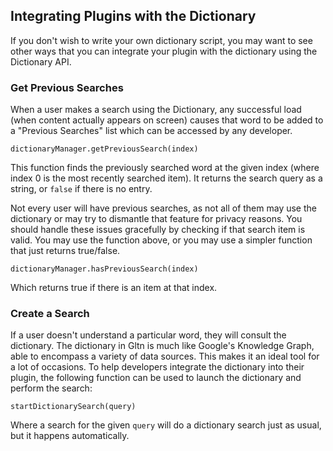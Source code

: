 ## Integrating Plugins with the Dictionary
If you don't wish to write your own dictionary script, you may want to see other ways that you can integrate your plugin with the dictionary using the Dictionary API.

### Get Previous Searches
When a user makes a search using the Dictionary, any successful load (when content actually appears on screen) causes that word to be added to a "Previous Searches" list which can be accessed by any developer.

`dictionaryManager.getPreviousSearch(index)`

This function finds the previously searched word at the given index (where index 0 is the most recently searched item). It returns the search query as a string, or `false` if there is no entry.

Not every user will have previous searches, as not all of them may use the dictionary or may try to dismantle that feature for privacy reasons. You should handle these issues gracefully by checking if that search item is valid. You may use the function above, or you may use a simpler function that just returns true/false.

`dictionaryManager.hasPreviousSearch(index)`

Which returns true if there is an item at that index.

### Create a Search
If a user doesn't understand a particular word, they will consult the dictionary. The dictionary in Gltn is much like Google's Knowledge Graph, able to encompass a variety of data sources. This makes it an ideal tool for a lot of occasions. To help developers integrate the dictionary into their plugin, the following function can be used to launch the dictionary and perform the search:

`startDictionarySearch(query)`

Where a search for the given `query` will do a dictionary search just as usual, but it happens automatically.